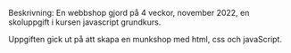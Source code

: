 Beskrivning: En webbshop gjord på 4 veckor, november 2022, en skoluppgift i kursen javascript grundkurs.

Uppgiften gick ut på att skapa en munkshop med html, css och javaScript. 
